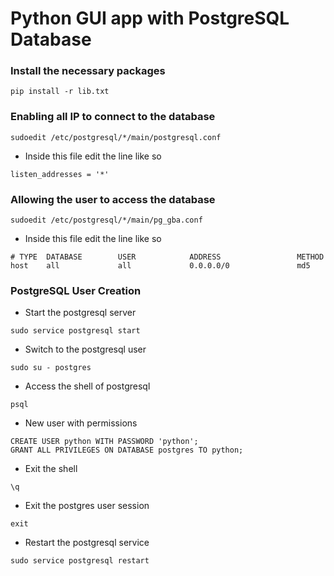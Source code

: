 # Python GUI app with PostgreSQL Database

### Install the necessary packages
```shell
pip install -r lib.txt
```
### Enabling all IP to connect to the database

```shell
sudoedit /etc/postgresql/*/main/postgresql.conf
```

* Inside this file edit the line like so
```
listen_addresses = '*'
```

### Allowing the user to access the database

```shell
sudoedit /etc/postgresql/*/main/pg_gba.conf
```

* Inside this file edit the line like so
```
# TYPE  DATABASE        USER            ADDRESS                 METHOD
host    all             all             0.0.0.0/0               md5
```


### PostgreSQL User Creation

* Start the postgresql server
```shell
sudo service postgresql start
```
* Switch to the postgresql user
```shell
sudo su - postgres
```
* Access the shell of postgresql
```shell
psql
```
* New user with permissions
```psql
CREATE USER python WITH PASSWORD 'python';
GRANT ALL PRIVILEGES ON DATABASE postgres TO python;
```
* Exit the shell
```psql
\q
```
* Exit the postgres user session
```shell
exit
```
* Restart the postgresql service
```shell
sudo service postgresql restart
```

